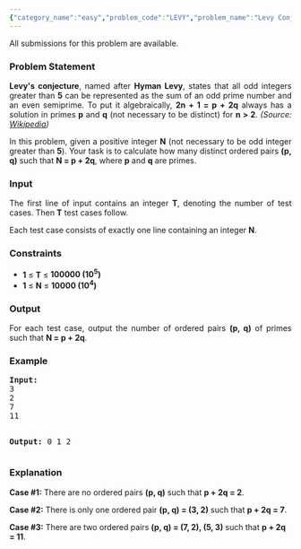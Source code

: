 ```yaml
---
{"category_name":"easy","problem_code":"LEVY","problem_name":"Levy Conjecture","languages_supported":{"0":"ADA","1":"ASM","2":"BASH","3":"BF","4":"C","5":"C99 strict","6":"CAML","7":"CLOJ","8":"CLPS","9":"CPP 4.3.2","10":"CPP 4.9.2","11":"CPP14","12":"CS2","13":"D","14":"ERL","15":"FORT","16":"FS","17":"GO","18":"HASK","19":"ICK","20":"ICON","21":"JAVA","22":"JS","23":"LISP clisp","24":"LISP sbcl","25":"LUA","26":"NEM","27":"NICE","28":"NODEJS","29":"PAS fpc","30":"PAS gpc","31":"PERL","32":"PERL6","33":"PHP","34":"PIKE","35":"PRLG","36":"PYTH","37":"PYTH 3.4","38":"RUBY","39":"SCALA","40":"SCM guile","41":"SCM qobi","42":"ST","43":"TCL","44":"TEXT","45":"WSPC"},"max_timelimit":1,"source_sizelimit":50000,"problem_author":"kaushik_iska","problem_tester":"laycurse","date_added":"7-03-2013","tags":{"0":"april13","1":"kaushik_iska","2":"sieve","3":"simple"},"editorial_url":"http://discuss.codechef.com/problems/LEVY","time":{"view_start_date":1366018200,"submit_start_date":1366018200,"visible_start_date":1366018200,"end_date":1735669800},"layout":"problem"}
---
```

<span class="solution-visible-txt">All submissions for this problem are available.</span><h3>Problem Statement</h3>
<p style="text-align:justify"><b>Levy's conjecture</b>, named after <b>Hyman Levy</b>, states that all odd integers greater than <b>5</b> can be represented as the sum of an odd prime number and an even semiprime. To put it algebraically, <b>2n + 1 = p + 2q</b> always has a solution in primes <b>p</b> and <b>q</b> (not necessary to be distinct) for <b>n > 2</b>. <i>(Source: <a href="http://en.wikipedia.org/wiki/Lemoine's_conjecture">Wikipedia</a>)</i></p>
<p style="text-align:justify">In this problem, given a positive integer <b>N</b> (not necessary to be odd integer greater than <b>5</b>). Your task is to calculate how many distinct ordered pairs <b>(p, q)</b> such that <b>N = p + 2q</b>, where <b>p</b> and <b>q</b> are primes.</p>
<h3>Input</h3>
<p style="text-align:justify">The first line of input contains an integer <b>T</b>, denoting the number of test cases. Then <b>T</b> test cases follow.</p>
<p style="text-align:justify">Each test case consists of exactly one line containing an integer <b>N</b>.</p>
<h3>Constraints</h3>
<ul>
<li><b>1</b> ≤ <b>T</b> ≤ <b>100000 (10<sup>5</sup>)</b></li>
<li><b>1</b> ≤ <b>N</b> ≤ <b>10000 (10<sup>4</sup>)</b></li>
</ul>
<h3>Output</h3>
<p style="text-align:justify">For each test case, output the number of ordered pairs <b>(p, q)</b> of primes such that <b>N = p + 2q</b>.</p>
<h3>Example</h3>
<pre>
<b>Input:</b>
3
2
7
11

<b>Output:</b>
0
1
2
</pre><h3>Explanation</h3>
<p><b>Case #1:</b> There are no ordered pairs <b>(p, q)</b> such that <b>p + 2q = 2</b>.</p>
<p><b>Case #2:</b> There is only one ordered pair <b>(p, q) = (3, 2)</b> such that <b>p + 2q = 7</b>.</p>
<p><b>Case #3:</b> There are two ordered pairs <b>(p, q) = (7, 2), (5, 3)</b> such that <b>p + 2q = 11</b>.</p>
